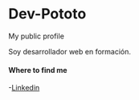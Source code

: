 # Dev-Pototo
My public profile

Soy desarrollador web en formación.

#### Where to find me

-[Linkedin](https://www.linkedin.com/in/danielmedina22/)
